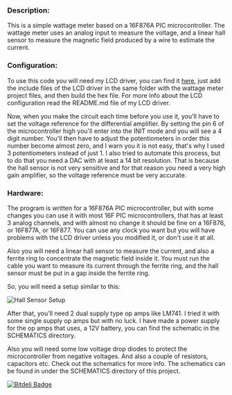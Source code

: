 <html>
<head>
<meta http-equiv="Content-Type" content="text/html; charset=UTF-8">
</head>
<body>
<h3>Description:</h3>
<p>
This is a simple wattage meter based on a 16F876A PIC microcontroller. The wattage meter uses an analog input to measure the voltage, 
and a linear hall sensor to measure the magnetic field produced by a wire to estimate the current.
</p>

<h3>Configuration:</h3>
<p>
To use this code you will need my LCD driver, you can find it <a href="https://github.com/magkopian/pic-lcd-driver" title="LCD driver">here</a>, 
just add the include files of the LCD driver in the same folder with the wattage meter project files, and then build the hex file. For more 
info about the LCD configuration read the README.md file of my LCD driver.
</p>
<p>
Now, when you make the circuit each time before you use it, you'll have to set the voltage reference for the differential amplifier. 
By setting the pin 6 of the microcontroller high you'll enter into the INIT mode and you will see a 4 digit number. 
You'll then have to adjust the potentiometers in order this number become almost zero, and I warn you it is not easy, that's why I used 3 potentiometers
instead of just 1. I also tried to automate this process, but to do that you need a DAC with at least a 14 bit resolution. That is because the hall sensor is not very sensitive and for 
that reason you need a very high gain amplifier, so the voltage reference must be very accurate.
</p>

<h3>Hardware:</h3>
<p>
The program is written for a 16F876A PIC microcontroller, but with some changes you can use it with most 16F PIC microcontrollers, 
that has at least 3 analog channels, and with almost no change it should be fine on a 16F876, or 16F877A, or 16F877. You can use any clock you want
but you will have problems with the LCD driver unless you modified it, or don't use it at all.
</p>
<p>
Also you will need a linear hall sensor to measure the current, and also a ferrite ring to concentrate the magnetic field inside it. You must run the cable you 
want to measure its current through the ferrite ring, and the hall sensor must be put in a gap inside the ferrite ring.
</p>

<p>So, you will need a setup similar to this:</p>

<img src="http://archives.sensorsmag.com/articles/0799/26/fig8.GIF" title="Hall Sensor Setup" alt="Hall Sensor Setup"><br>

<p>
After that, you'll need 2 dual supply type op amps like LM741. I tried it with some single supply op amps but with no luck. I have made a power supply for the op amps that uses, a 12V
battery, you can find the schematic in the SCHEMATICS directory.
</p>

<p>
Also you will need some low voltage drop diodes to protect the microcontroller from negative voltages. And also
a couple of resistors, capacitors etc. Check out the schematics for more info. The schematics can be found in under the SCHEMATICS directory of this project.
</p>
</body>
</html>

[![Bitdeli Badge](https://d2weczhvl823v0.cloudfront.net/magkopian/pic-wattage-meter/trend.png)](https://bitdeli.com/free "Bitdeli Badge")

